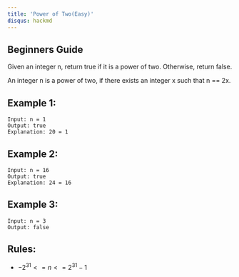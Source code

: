 ```yaml
---
title: 'Power of Two(Easy)'
disqus: hackmd
---
```


## Beginners Guide

Given an integer n, return true if it is a power of two. Otherwise, return false.

An integer n is a power of two, if there exists an integer x such that n == 2x.

Example 1:
---
```go=
Input: n = 1
Output: true
Explanation: 20 = 1
```

Example 2:
---
```go=
Input: n = 16
Output: true
Explanation: 24 = 16
```

Example 3:
---
```go=
Input: n = 3
Output: false
```

Rules:
---
* $-2^31 <= n <= 2^31 - 1$